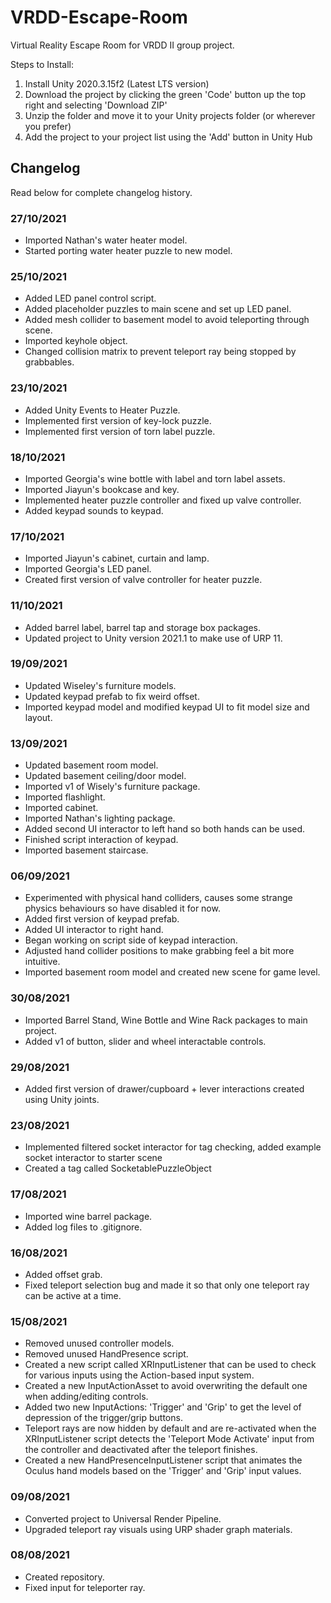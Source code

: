 # VRDD-Escape-Room
Virtual Reality Escape Room for VRDD II group project.

Steps to Install:
1. Install Unity 2020.3.15f2 (Latest LTS version)
2. Download the project by clicking the green 'Code' button up the top right and selecting 'Download ZIP'
3. Unzip the folder and move it to your Unity projects folder (or wherever you prefer)
4. Add the project to your project list using the 'Add' button in Unity Hub

## Changelog
Read below for complete changelog history.

### 27/10/2021
- Imported Nathan's water heater model.
- Started porting water heater puzzle to new model.

### 25/10/2021
- Added LED panel control script.
- Added placeholder puzzles to main scene and set up LED panel.
- Added mesh collider to basement model to avoid teleporting through scene.
- Imported keyhole object.
- Changed collision matrix to prevent teleport ray being stopped by grabbables.

### 23/10/2021
- Added Unity Events to Heater Puzzle.
- Implemented first version of key-lock puzzle.
- Implemented first version of torn label puzzle.

### 18/10/2021
- Imported Georgia's wine bottle with label and torn label assets.
- Imported Jiayun's bookcase and key.
- Implemented heater puzzle controller and fixed up valve controller.
- Added keypad sounds to keypad.

### 17/10/2021
- Imported Jiayun's cabinet, curtain and lamp.
- Imported Georgia's LED panel.
- Created first version of valve controller for heater puzzle.

### 11/10/2021
- Added barrel label, barrel tap and storage box packages.
- Updated project to Unity version 2021.1 to make use of URP 11.

### 19/09/2021
- Updated Wiseley's furniture models.
- Updated keypad prefab to fix weird offset.
- Imported keypad model and modified keypad UI to fit model size and layout.

### 13/09/2021
- Updated basement room model.
- Updated basement ceiling/door model.
- Imported v1 of Wisely's furniture package.
- Imported flashlight.
- Imported cabinet.
- Imported Nathan's lighting package.
- Added second UI interactor to left hand so both hands can be used.
- Finished script interaction of keypad.
- Imported basement staircase.

### 06/09/2021
- Experimented with physical hand colliders, causes some strange physics behaviours so have disabled it for now.
- Added first version of keypad prefab.
- Added UI interactor to right hand.
- Began working on script side of keypad interaction.
- Adjusted hand collider positions to make grabbing feel a bit more intuitive.
- Imported basement room model and created new scene for game level.

### 30/08/2021
- Imported Barrel Stand, Wine Bottle and Wine Rack packages to main project.
- Added v1 of button, slider and wheel interactable controls.

### 29/08/2021
- Added first version of drawer/cupboard + lever interactions created using Unity joints.

### 23/08/2021
- Implemented filtered socket interactor for tag checking, added example socket interactor to starter scene
- Created a tag called SocketablePuzzleObject

### 17/08/2021
- Imported wine barrel package.
- Added log files to .gitignore.

### 16/08/2021
- Added offset grab.
- Fixed teleport selection bug and made it so that only one teleport ray can be active at a time.

### 15/08/2021
- Removed unused controller models.
- Removed unused HandPresence script.
- Created a new script called XRInputListener that can be used to check for various inputs using the Action-based input system.
- Created a new InputActionAsset to avoid overwriting the default one when adding/editing controls.
- Added two new InputActions: 'Trigger' and 'Grip' to get the level of depression of the trigger/grip buttons.
- Teleport rays are now hidden by default and are re-activated when the XRInputListener script detects the 'Teleport Mode Activate' input from the controller and deactivated after the teleport finishes.
- Created a new HandPresenceInputListener script that animates the Oculus hand models based on the 'Trigger' and 'Grip' input values.

### 09/08/2021
- Converted project to Universal Render Pipeline.
- Upgraded teleport ray visuals using URP shader graph materials.

### 08/08/2021
- Created repository.
- Fixed input for teleporter ray.